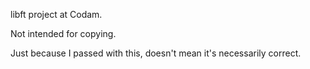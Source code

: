 libft project at Codam.

Not intended for copying.

Just because I passed with this, doesn't mean it's necessarily correct.

